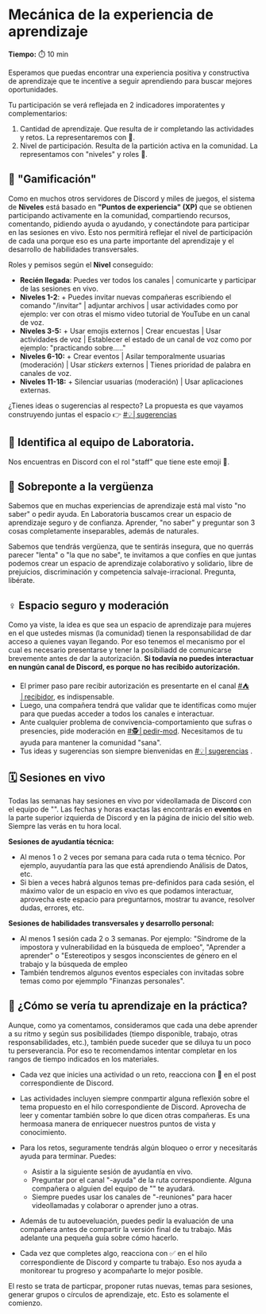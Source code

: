 # Mecánica de la experiencia de aprendizaje

**Tiempo:** ⏱️️ 10 min

Esperamos que puedas encontrar una experiencia positiva y constructiva de aprendizaje que te incentive a seguir aprendiendo para buscar mejores oportunidades.

Tu participación se verá reflejada en 2 indicadores imporatentes y complementarios:
1. Cantidad de aprendizaje. Que resulta de ir completando las actividades y retos. La representaremos con 🍯.
2. Nivel de participación. Resulta de la partición activa en la comunidad. La representamos con "niveles" y roles 🐝.

## 🏅 "Gamificación"
Como en muchos otros servidores de Discord y miles de juegos, el sistema de **Niveles** está basado en **"Puntos de experiencia" (XP)** que se obtienen participando activamente en la comunidad, compartiendo recursos, comentando, pidiendo ayuda o ayudando, y conectándote para participar en las sesiones en vivo. Esto nos permitirá reflejar el nivel de participación de cada una porque eso es una parte importante del aprendizaje y el desarrollo de habilidades transversales.

Roles y pemisos según el **Nivel** conseguido:

- **Recién llegada**: Puedes ver todos los canales | comunicarte y participar de las sesiones en vivo.
- **Niveles 1-2**: + Puedes invitar nuevas compañeras escribiendo el comando "/invitar" | adjuntar archivos | usar actividades como por ejemplo: ver con otras el mismo video tutorial de YouTube en un canal de voz.
- **Niveles 3-5:** + Usar emojis externos | Crear encuestas | Usar actividades de voz | Establecer el estado de un canal de voz como por ejemplo: "practicando sobre....."
- **Niveles 6-10:** + Crear eventos | Asilar temporalmente usuarias (moderación) | Usar *stickers* externos | Tienes prioridad de palabra en canales de voz.
- **Niveles 11-18:** + Silenciar usuarias (moderación) | Usar aplicaciones externas.

¿Tienes ideas o sugerencias al respecto? La propuesta es que vayamos construyendo juntas el espacio 👉 [#💡│sugerencias](https://discord.com/channels/1209273049304666113/1209884130179809280)

## 🪷 Identifica al equipo de Laboratoria.
Nos encuentras en Discord con el rol "staff" que tiene este emoji 🪷.

## 🫣 Sobreponte a la vergüenza
Sabemos que en muchas experiencias de aprendizaje está mal visto "no saber" o pedir ayuda. En Laboratoria buscamos crear un espacio de aprendizaje seguro y de confianza. Aprender, "no saber" y preguntar son 3 cosas completamente inseparables, además de naturales. 

Sabemos que tendrás vergüenza, que te sentirás insegura, que no querrás parecer "lenta" o "la que no sabe", te invitamos a que confíes en que juntas podemos crear un espacio de aprendizaje colaborativo y solidario, libre de prejuicios, discriminación y competencia salvaje-irracional. Pregunta, libérate.

## ♀️ Espacio seguro y moderación
Como ya viste, la idea es que sea un espacio de aprendizaje para mujeres en el que ustedes mismas (la comunidad) tienen la responsabilidad de dar acceso a quienes vayan llegando. Por eso tenemos el mecanismo por el cual es necesario presentarse y tener la posibiliadd de comunicarse brevemente antes de dar la autorización. **Si todavía no puedes interactuar en nungún canal de Discord, es porque no has recibido autorización.**

- El primer paso pare recibir autorización es presentarte en el canal [#⛺│recibidor](https://discord.com/channels/1209273049304666113/1211763521440714752), es indispensable.
- Luego, una compañera tendrá que validar que te identificas como mujer para que puedas acceder a todos los canales e interactuar.
- Ante cualquier problema de convivencia-comportamiento que sufras o presencies, pide moderación en [#🕵│pedir-mod](https://discord.com/channels/1209273049304666113/1209852669422870589). Necesitamos de tu ayuda para mantener la comunidad "sana".
- Tus ideas y sugerencias son siempre bienvenidas en [#💡│sugerencias](https://discord.com/channels/1209273049304666113/1209884130179809280) .

## 🗓️ Sesiones en vivo
Todas las semanas hay sesiones en vivo por videollamada de Discord con el equipo de "<Laboratoria>". 
Las fechas y horas exactas las encontrarás en **eventos** en la parte superior izquierda de Discord y en la página de inicio del sitio web. Siempre las verás en tu hora local.

**Sesiones de ayudantía técnica:**
- Al menos 1 o 2 veces por semana para cada ruta o tema técnico. Por ejemplo, auyudantía para las que está aprendiendo Análisis de Datos, etc.
- Si bien a veces habrá algunos temas pre-definidos para cada sesión, el máximo valor de un espacio en vivo es que podamos interactuar, aprovecha este espacio para preguntarnos, mostrar tu avance, resolver dudas, errores, etc.

**Sesiones de habilidades transversales y desarrollo personal:**
- Al menos 1 sesión cada 2 o 3 semanas. Por ejemplo: "Síndrome de la impostora y vulnerabilidad en la búsqueda de emploeo", "Aprender a aprender" o "Estereotipos y sesgos inconscientes de género en el trabajo y la búsqueda de empleo
- También tendremos algunos eventos especiales con invitadas sobre temas como por ejemmplo "Finanzas personales".

## 🍯 ¿Cómo se vería tu aprendizaje en la práctica?
Aunque, como ya comentamos, consideramos que cada una debe aprender a su ritmo y según sus posibilidades (tiempo disponible, trabajo, otras responsabilidades, etc.), también puede suceder que se diluya tu un poco tu perseverancia. Por eso te recomendamos intentar completar en los rangos de tiempo indicados en los materiales.

- Cada vez que inicies una actividad o un reto, reacciona con 👀 en el post correspondiente de Discord.

- Las actividades incluyen siempre conmpartir alguna reflexión sobre el tema propuesto en el hilo correspondiente de Discord. Aprovecha de leer y comentar también sobre lo que dicen otras compañeras. Es una hermoasa manera de enriquecer nuestros puntos de vista y conocimiento.

- Para los retos, seguramente tendrás algún bloqueo o error y necesitarás ayuda para terminar. Puedes:
  - Asistir a la siguiente sesión de ayudantía en vivo.
  - Preguntar por el canal "-ayuda" de la ruta correspondiente. Alguna compañera o alguien del equipo de "<Laboratoria>" te ayudará.
  - Siempre puedes usar los canales de "-reuniones" para hacer videollamadas y colaborar o aprender juno a otras.

- Además de tu autoeveluación, puedes pedir la evaluación de una compañera antes de compartir la versión final de tu trabajo. Más adelante una pequeña guía sobre cómo hacerlo.

- Cada vez que completes algo, reacciona con ✅ en el hilo correspondiente de Discord y comparte tu trabajo. Eso nos ayuda a monitorear tu progreso y acompañarte lo mejor posible.

El resto se trata de particpar, proponer rutas nuevas, temas para sesiones, generar grupos o círculos de aprendizaje, etc. Esto es solamente el comienzo.

